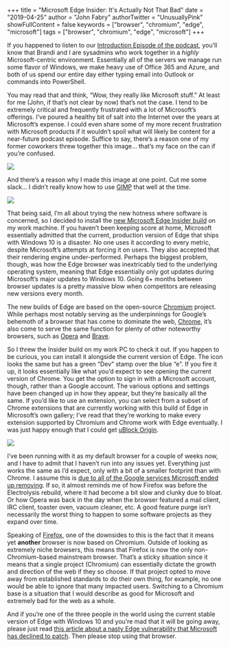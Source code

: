 +++
title = "Microsoft Edge Insider: It's Actually Not That Bad"
date = "2019-04-25"
author = "John Fabry"
authorTwitter = "UnusuallyPink"
showFullContent = false
keywords = ["browser", "chromium", "edge", "microsoft"]
tags = ["browser", "chromium", "edge", "microsoft"]
+++

If you happened to listen to our [Introduction Episode of the podcast](https://unusuallypinkpodcast.podbean.com/e/episode-0-introduction-1556126516/), you’ll know that Brandi and I are sysadmins who work together in a _highly_ Microsoft-centric environment. Essentially all of the servers we manage run some flavor of Windows, we make heavy use of Office 365 and Azure, and both of us spend our entire day either typing email into Outlook or commands into PowerShell.

You may read that and think, “Wow, they really like Microsoft stuff.” At least for me (John, if that’s not clear by now) that’s not the case. I tend to be extremely critical and frequently frustrated with a lot of Microsoft’s offerings. I’ve poured a healthy bit of salt into the Internet over the years at Microsoft’s expense. I could even share some of my more recent frustration with Microsoft products if it wouldn’t spoil what will likely be content for a near-future podcast episode. Suffice to say, there’s a reason one of my former coworkers threw together this image… that’s my face on the can if you’re confused.

![](/images/MicrosoftEdgeInsiderItsActuallyNotThatBad_morton.png)

And there’s a reason why I made this image at one point. Cut me some slack… I didn’t really know how to use [GIMP](https://www.gimp.org/) that well at the time.

![](/images/MicrosoftEdgeInsiderItsActuallyNotThatBad_admiral_o365.png)

That being said, I’m all about trying the new hotness where software is concerned, so I decided to install the [new Microsoft Edge Insider build](https://www.microsoftedgeinsider.com/en-us/) on my work machine. If you haven’t been keeping score at home, Microsoft essentially admitted that the current, production version of Edge that ships with Windows 10 is a disaster. No one uses it according to every metric, despite Microsoft’s attempts at forcing it on users. They also accepted that their rendering engine under-performed. Perhaps the biggest problem, though, was how the Edge browser was inextricably tied to the underlying operating system, meaning that Edge essentially only got updates during Microsoft’s major updates to Windows 10. Going 6+ months between browser updates is a pretty massive blow when competitors are releasing new versions every month.

The new builds of Edge are based on the open-source [Chromium](https://www.chromium.org/) project. While perhaps most notably serving as the underpinnings for Google’s behemoth of a browser that has come to dominate the web, [Chrome](https://www.google.com/chrome/), it’s also come to serve the same function for plenty of other noteworthy browsers, such as [Opera](https://www.opera.com/) and [Brave](https://brave.com/).

So I threw the Insider build on my work PC to check it out. If you happen to be curious, you can install it alongside the current version of Edge. The icon looks the same but has a green “Dev” stamp over the blue “e”. If you fire it up, it looks essentially like what you’d expect to see opening the current version of Chrome. You get the option to sign in with a Microsoft account, though, rather than a Google account. The various options and settings have been changed up in how they appear, but they’re basically all the same. If you’d like to use an extension, you can select from a subset of Chrome extensions that are currently working with this build of Edge in Microsoft’s own gallery; I’ve read that they’re working to make every extension supported by Chromium and Chrome work with Edge eventually. I was just happy enough that I could get [uBlock Origin](https://github.com/gorhill/uBlock).

![](/images/MicrosoftEdgeInsiderItsActuallyNotThatBad_edge_chromium.png)

I’ve been running with it as my default browser for a couple of weeks now, and I have to admit that I haven’t run into any issues yet. Everything just works the same as I’d expect, only with a bit of a smaller footprint than with Chrome. I assume this is [due to all of the Google services Microsoft ended up removing](https://www.theverge.com/2019/4/8/18300772/microsoft-google-services-removed-changed-chromium-edge-browser). If so, it almost reminds me of how Firefox was before the Electrolysis rebuild, where it had become a bit slow and clunky due to bloat. Or how Opera was back in the day when the browser featured a mail client, IRC client, toaster oven, vacuum cleaner, etc. A good feature purge isn’t necessarily the worst thing to happen to some software projects as they expand over time.

Speaking of [Firefox](https://www.mozilla.org/en-US/firefox/new/), one of the downsides to this is the fact that it means yet **another** browser is now based on Chromium. Outside of looking as extremely niche browsers, this means that Firefox is now the only non-Chromium-based mainstream browser. That’s a sticky situation since it means that a single project (Chromium) can essentially dictate the growth and direction of the web if they so choose. If that project opted to move away from established standards to do their own thing, for example, no one would be able to ignore that many impacted users. Switching to a Chromium base is a situation that I would describe as good for Microsoft and extremely bad for the web as a whole.

And if you’re one of the three people in the world using the current stable version of Edge with Windows 10 and you’re mad that it will be going away, please just read [this article about a nasty Edge vulnerability that Microsoft has declined to patch](https://www.forbes.com/sites/daveywinder/2019/04/21/unpatched-windows-10-vulnerability-uses-microsoft-edge-to-steal-data-how-to-mitigate-the-risk/#503de7ad673f). Then please stop using that browser.
